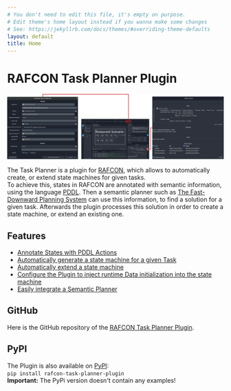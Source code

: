 ```yaml
---
# You don't need to edit this file, it's empty on purpose.
# Edit theme's home layout instead if you wanna make some changes
# See: https://jekyllrb.com/docs/themes/#overriding-theme-defaults
layout: default
title: Home
---
```

# RAFCON Task Planner Plugin
![The RAFCON Task Planner Plugin](assets/images/RafconTPPMain.png "An Overview of the RAFCON Task Planner Plugin")


The Task Planner is a plugin for [RAFCON](https://github.com/DLR-RM/RAFCON/), which allows to automatically create, or extend state machines for given tasks.  
To achieve this, states in RAFCON are annotated with semantic information, using the language [PDDL](https://en.wikipedia.org/wiki/Planning_Domain_Definition_Language). Then a semantic planner such as [The Fast-Downward Planning System](http://www.fast-downward.org/) can use this information, to find a solution for a given task. Afterwards the plugin processes this solution in order to create a state machine, or extend an existing one. 


## Features
+ [Annotate States with PDDL Actions](pages/documentation/PDDLActionTab.md)
+ [Automatically generate a state machine for a given Task](pages/tutorials/restaurant_tutorial.md)
+ [Automatically extend a state machine](pages/tutorials/turtle_sim_example.md)
+ [Configure the Plugin to inject runtime Data initialization into the state machine](pages/tutorials/turtle_sim_example.md)
+ [Easily integrate a Semantic Planner](pages/documentation/PlannerIntegration.md)


## GitHub
Here is the GitHub repository of the [RAFCON Task Planner Plugin](https://github.com/DLR-RM/rafcon-task-planner-plugin).

## PyPI
The Plugin is also available on [PyPI](https://pypi.org/project/rafcon-task-planner-plugin/): <br>
`pip install rafcon-task-planner-plugin`<br>
**Important:** The PyPi version doesn't contain any examples!
